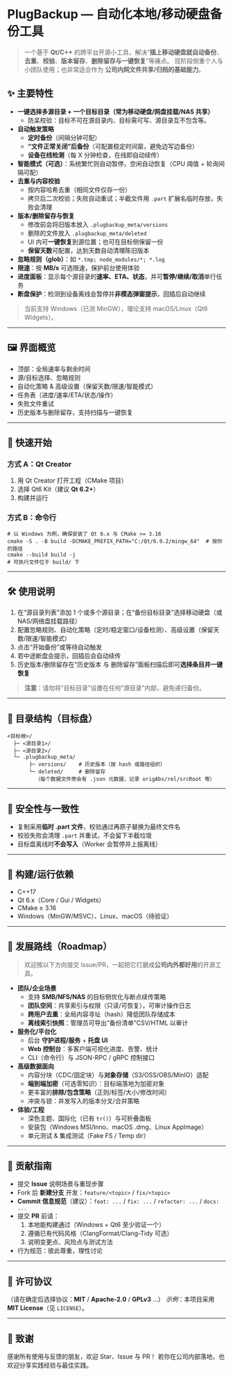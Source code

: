 # PlugBackup — 自动化本地/移动硬盘备份工具

> 一个基于 **Qt/C++** 的跨平台开源小工具，解决“**插上移动硬盘就自动备份**、**去重**、**校验**、**版本留存**、**删除留存与一键恢复**”等痛点。
>  现阶段侧重个人与小团队使用；也非常适合作为 **公司内网文件共享/归档的基础能力**。

## ✨ 主要特性

- **一键选择多源目录 + 一个目标目录（常为移动硬盘/网盘挂载/NAS 共享）**
  - 防呆校验：目标不可在源目录内、目标需可写、源目录互不包含等。
- **自动触发策略**
  - **定时备份**（间隔分钟可配）
  - **“文件正常关闭”后备份**（可配置稳定时间窗，避免边写边备份）
  - **设备在线检测**（每 X 分钟检查，在线即自动续传）
- **智能模式（可选）**：系统繁忙则自动暂停，空闲自动恢复（CPU 阈值 + 轮询间隔可配）
- **去重与内容校验**
  - 按内容哈希去重（相同文件仅存一份）
  - 拷贝后二次校验；失败自动重试；半截文件用 `.part` 扩展名临时存放，失败会清理
- **版本/删除留存与恢复**
  - 修改前会将旧版本放入 `.plugbackup_meta/versions`
  - 删除的文件放入 `.plugbackup_meta/deleted`
  - UI 内可**一键恢复**到源位置；也可在目标侧保留一份
  - **保留天数**可配置，达到天数自动清理陈旧版本
- **忽略规则（glob）**：如 `*.tmp; node_modules/*; *.log`
- **限速**：按 **MB/s** 可选限速，保护前台使用体验
- **进度面板**：显示每个源目录的**速率、ETA、状态**，并可**暂停/继续/取消**单行任务
- **断盘保护**：检测到设备离线会暂停并**非模态弹窗提示**，回插后自动继续

> 当前支持 Windows（已测 MinGW），理论支持 macOS/Linux（Qt6 Widgets）。

------

## 🖼️ 界面概览

- 顶部：全局速率与剩余时间
- 源/目标选择、忽略规则
- 自动化策略 & 高级设置（保留天数/限速/智能模式）
- 任务表（进度/速率/ETA/状态/操作）
- 失败文件重试
- 历史版本与删除留存，支持扫描与一键恢复


------

## 🚀 快速开始

### 方式 A：Qt Creator

1. 用 Qt Creator 打开工程（CMake 项目）
2. 选择 Qt6 Kit（建议 **Qt 6.2+**）
3. 构建并运行

### 方式 B：命令行

```
# 以 Windows 为例，确保安装了 Qt 6.x 与 CMake >= 3.16
cmake -S . -B build -DCMAKE_PREFIX_PATH="C:/Qt/6.9.2/mingw_64"  # 按你的路径
cmake --build build -j
# 可执行文件位于 build/ 下
```

------

## 🛠️ 使用说明

1. 在“源目录列表”添加 1 个或多个源目录；在“备份目标目录”选择移动硬盘（或 NAS/网络盘挂载路径）
2. 配置忽略规则、自动化策略（定时/稳定窗口/设备检测）、高级设置（保留天数/限速/智能模式）
3. 点击“开始备份”或等待自动触发
4. 若中途断盘会提示，回插后会自动续传
5. 历史版本/删除留存在“历史版本 与 删除留存”面板扫描后即可**选择条目并一键恢复**

> **注意**：请勿将“目标目录”设置在任何“源目录”内部，避免递归备份。

------

## 📁 目录结构（目标盘）

```
<目标根>/
  ├─ <源目录1>/
  ├─ <源目录2>/
  └─ .plugbackup_meta/
       ├─ versions/    # 历史版本（按 hash 或路径组织）
       └─ deleted/     # 删除留存
         （每个数据文件旁会有 .json 元数据，记录 origAbs/rel/srcRoot 等）
```

------

## 🧪 安全性与一致性

- 复制采用**临时 .part 文件**，校验通过再原子替换为最终文件名
- 校验失败会清理 `.part` 并重试，不会留下半截垃圾
- 目标盘离线时**不会写入**（Worker 会暂停并上报离线）

------

## 🧩 构建/运行依赖

- C++17
- Qt 6.x（Core / Gui / Widgets）
- CMake ≥ 3.16
- Windows（MinGW/MSVC）、Linux、macOS（待验证）

------

## 🧭 发展路线（Roadmap）

> 欢迎按以下方向提交 Issue/PR，一起把它打磨成**公司内外都好用**的开源工具。

- **团队/企业场景**
  - 支持 **SMB/NFS/NAS** 的目标侧优化与断点续传策略
  - **团队空间**：共享索引与权限（只读/可恢复），可审计操作日志
  - **跨用户去重**：全局内容寻址（hash）降低团队存储成本
  - **离线索引快照**：管理员可导出“备份清单”CSV/HTML 以审计
- **服务化/平台化**
  - 后台 **守护进程/服务** + **托盘 UI**
  - **Web 控制台**：多客户端可视化进度、告警、统计
  - CLI（命令行）与 JSON-RPC / gRPC 控制接口
- **高级数据面向**
  - 内容分块（CDC/固定块）与**对象存储**（S3/OSS/OBS/MinIO）适配
  - **端到端加密**（可选零知识）：目标端落地为加密对象
  - 更丰富的**排除/包含策略**（正则/标签/大小/修改时间）
  - 冲突与锁：并发写入的版本分叉/合并策略
- **体验/工程**
  - 深色主题、国际化（已有 `tr()`）与可折叠面板
  - 安装包（Windows MSI/Inno、macOS .dmg、Linux AppImage）
  - 单元测试 & 集成测试（Fake FS / Temp dir）

------

## 🤝 贡献指南

- 提交 **Issue** 说明场景与重现步骤
- Fork 后 **新建分支** 开发：`feature/<topic>` / `fix/<topic>`
- **Commit 信息规范**（建议）：`feat: ...` / `fix: ...` / `refactor: ...` / `docs: ...`
- 提交 **PR** 前请：
  1. 本地能构建通过（Windows + Qt6 至少验证一个）
  2. 遵循已有代码风格（ClangFormat/Clang-Tidy 可选）
  3. 说明变更点、风险点与测试方法
- 行为规范：彼此尊重，理性讨论

------

## 📄 许可协议

（请在确定后选择协议：**MIT** / **Apache-2.0** / **GPLv3** …）
 *示例*：本项目采用 **MIT License**（见 `LICENSE`）。

------

## 🙌 致谢

感谢所有使用与反馈的朋友，欢迎 Star、Issue 与 PR！
 若你在公司内部落地，也欢迎分享实践经验与最佳实践。
